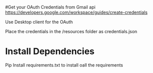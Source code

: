 #Get your OAuth Credentials from Gmail api
https://developers.google.com/workspace/guides/create-credentials

Use Desktop client for the OAuth

Place the credentials in the /resources folder as credentials.json

# Install Dependencies
Pip Install requirements.txt to install oall the requirements

